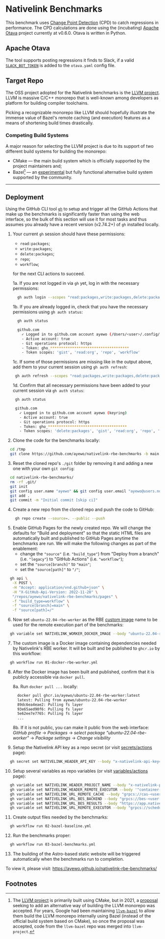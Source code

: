 # Nativelink Benchmarks
This benchmark uses [Change Point Detection](https://en.wikipedia.org/wiki/Change_detection) (CPD) to catch regressions in performance. The CPD calculations are done using the (incubating) [Apache Otava](https://github.com/apache/otava) project currently at v0.6.0. Otava is written in Python.


## Apache Otava
The tool supports posting regressions it finds to Slack, if a valid [`SLACK_BOT_TOKEN`](https://github.com/apache/otava/blob/9bce358eb9e27d5b11e23b0667c452f3bf189dc8/otava/resources/otava.yaml#L27-L28) is added to the `otava.yaml` config file.

## Target Repo
The OSS project adopted for the Nativelink benchmarks is the [LLVM project](https://github.com/llvm/llvm-project). LLVM is massive C/C++ monorepo that is well-known among developers as platform for building compiler toolchains. 

Picking a recognizable monorepo like LLVM should hopefully illustrate the immense value of Bazel's remote caching (and execution) features as a means of shortening build times drastically.

### Competing Build Systems
A major reason for selecting the LLVM project is due to its support of two different build systems for building the monorepo:
* CMake — the main build system which is officially supported by the project maintainers and;
* Bazel[^1] — an [experimental](https://github.com/llvm/llvm-project/tree/main/utils/bazel) but fully functional alternative build system supported by the community.

---

## Deployment
Using the GitHub CLI tool [`gh`](https://cli.github.com/) to setup and trigger all the GitHub Actions that make up the benchmarks is significantly faster than using the web interface, so the bulk of this section will use it for most tasks and thus assumes you already have a recent version (v2.74.2+) of `gh` installed locally.

1. Your current `gh` session should have these permissions:
   - `read:packages`;
   - `write:packages`;
   - `delete:packages`;
   - `repo`;
   - `workflow`;
   
   for the next CLI actions to succeed.
   
   1a. If you are not logged in via `gh` yet, log in with the necessary permissions:
    ```sh
      gh auth login --scopes "read:packages,write:packages,delete:packages,repo,workflow"
    ```

   1b. If you are already logged in, check that you have the necessary permissions using `gh auth status`:
    ```sh
      gh auth status    

      github.com
        ✓ Logged in to github.com account ayewo (/Users/<user>/.config/gh/hosts.yml)
        - Active account: true
        - Git operations protocol: https
        - Token: gho_************************************
        - Token scopes: 'gist', 'read:org', 'repo', 'workflow'
    ```

    1c. If some of those permissions are missing like in the output above, add them to your current session using `gh auth refresh`:
     ```sh
      gh auth refresh --scopes "read:packages,write:packages,delete:packages"
    ```

    1d. Confirm that all necessary permissions have been added to your current session via `gh auth status`:
     ```sh
      gh auth status

      github.com
        ✓ Logged in to github.com account ayewo (keyring)
        - Active account: true
        - Git operations protocol: https
        - Token: gho_************************************
        - Token scopes: 'delete:packages', 'gist', 'read:org', 'repo', 'workflow', 'write:packages'
    ```

2. Clone the code for the benchmarks locally:
  ```sh
    cd /tmp
    git clone https://github.com/ayewo/nativelink-rbe-benchmarks -b main --single-branch nativelink-rbe-benchmarks
  ```

3. Reset the cloned repo's `./git` folder by removing it and adding a new one with your own `git config`:
  ```sh
    cd nativelink-rbe-benchmarks/
    rm -rf .git/
    git init
    git config user.name "ayewo" && git config user.email "ayewo@users.noreply.github.com"
    git add .
    git commit -m "Initial commit [skip ci]"
  ```

4. Create a new repo from the cloned repo and push the code to GitHub:
   ```sh
    gh repo create --source=. --public --push
   ```
5. Enable GitHub Pages for the newly created repo. We will change the defaults for "Build and deployment" so that the static HTML files are automatically built and published to GitHub Pages anytime the benchmarks are run. We will make the following changes as part of the enablement:
   - change the `"source"` (i.e. `"build_type"`) from "Deploy from a branch" (i.e. `"legacy"`) to "GitHub Actions" (i.e. `"workflow"`);
   - set the `"source[branch]"` to `"main"`;
   - set the `"source[path]"` to `"/"`;
  ```sh
    gh api \
     -X POST \
     -H "Accept: application/vnd.github+json" \
     -H "X-GitHub-Api-Version: 2022-11-28" \
     "/repos/ayewo/nativelink-rbe-benchmarks/pages" \
     -f "build_type=workflow" \
     -f "source[branch]=main" \
     -f "source[path]=/"
  ```
 
6. Now set `ubuntu-22.04-rbe-worker` as the RBE [custom image](https://www.nativelink.com/docs/nativelink-cloud/rbe#custom-images) name to be used for the remote execution part of the benchmarks:
  ```sh
    gh variable set NATIVELINK_WORKER_DOCKER_IMAGE --body "ubuntu-22.04-rbe-worker"
  ```

7. The custom image is a Docker image containing dependencies needed by Nativelink's RBE worker. It will be built and be published to `ghcr.io` by this workflow:
  ```sh
    gh workflow run 01-docker-rbe-worker.yml
  ```

8. After the Docker image has been built and published, confirm that it is publicly accessible via `docker pull`.
   
   8a. Run `docker pull ...` locally:
     ```sh
       docker pull ghcr.io/ayewo/ubuntu-22.04-rbe-worker:latest
       latest: Pulling from ayewo/ubuntu-22.04-rbe-worker
       89dc6ea4eae2: Pulling fs layer
       93e65aed90f6: Pulling fs layer
       5e62ee7e7765: Pulling fs layer
       ...
      ```
   8b. If it is not public, you can make it public from the web interface: _GitHub profile_ → _Packages_ → _select package "ubuntu-22.04-rbe-worker"_ → _Package settings_ → _Change visibility_

9. Setup the Nativelink API key as a repo secret (or visit [secrets/actions](https://github.com/ayewo/nativelink-rbe-benchmarks/settings/secrets/actions) page):
  ```sh
    gh secret set NATIVELINK_HEADER_API_KEY --body "x-nativelink-api-key=xxxxxxxxxxxxxxxxxxxxxxxxxxxxxxxxxxxxxxxxxxxxxxxxxxxxxxxxxxxxxxxx"
  ```

10. Setup several variables as repo variables (or visit [variables/actions](https://github.com/ayewo/nativelink-rbe-benchmarks/settings/variables/actions) page):
  ```sh
    gh variable set NATIVELINK_HEADER_PROJECT_NAME --body "x-nativelink-project=nativelink-rbe-benchmarks"
    gh variable set NATIVELINK_HEADER_REMOTE_EXECUTOR --body '"container-image=docker://ghcr.io/ayewo/ubuntu-22.04-rbe-worker:latest"'
    gh variable set NATIVELINK_URL_REMOTE_CACHE --body "grpcs://cas-<user-domain-hostname>.build-faster.nativelink.net"
    gh variable set NATIVELINK_URL_BES_BACKEND --body "grpcs://bes-<user-domain-hostname>.build-faster.nativelink.net"
    gh variable set NATIVELINK_URL_BES_RESULTS --body "https://app.nativelink.com/a/<user-domain>/build"
    gh variable set NATIVELINK_URL_REMOTE_EXECUTOR --body "grpcs://scheduler-<user-domain-hostname>.build-faster.nativelink.net:443"
  ```

11. Create output files needed by the benchmarks:
  ```sh
    gh workflow run 02-bazel-baseline.yml
  ```
12. Run the benchmarks proper:
  ```sh
    gh workflow run 03-bazel-benchmarks.yml
  ```
13. The building of the Astro-based static website will be triggered automatically when the benchmarks run to completion.

To view it, please visit: https://ayewo.github.io/nativelink-rbe-benchmarks/




## Footnotes
[^1]: The [LLVM project](https://github.com/llvm/llvm-project) is primarily built using CMake, but in 2021, a [proposal](https://github.com/llvm/llvm-www/blob/main/proposals/LP0002-BazelBuildConfiguration.md) seeking to add an alternative way of building the LLVM monorepo was accepted. For years, Google had been maintaining [`llvm-bazel`](https://github.com/google/llvm-bazel) to allow them build the LLVM monorepo internally using Bazel (instead of the official build system based on CMake), so once the proposal was accepted, code from the `llvm-bazel` repo was merged into `llvm-project`.

